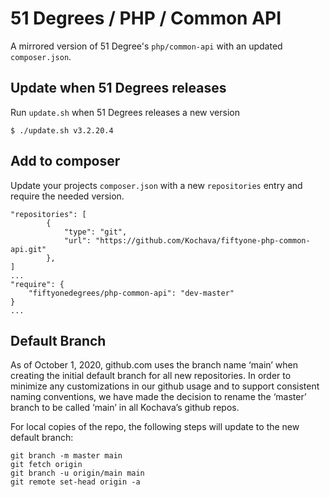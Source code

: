 # 51 Degrees / PHP / Common API

A mirrored version of 51 Degree's `php/common-api` with an updated `composer.json`.

## Update when 51 Degrees releases

Run `update.sh` when 51 Degrees releases a new version

```
$ ./update.sh v3.2.20.4
```

## Add to composer

Update your projects `composer.json` with a new `repositories` entry and require
the needed version.

```
"repositories": [
        {
            "type": "git",
            "url": "https://github.com/Kochava/fiftyone-php-common-api.git"
        },
]
...
"require": {
    "fiftyonedegrees/php-common-api": "dev-master"
}
...
```


## Default Branch

As of October 1, 2020, github.com uses the branch name ‘main’ when creating the initial default branch for all new repositories.  In order to minimize any customizations in our github usage and to support consistent naming conventions, we have made the decision to rename the ‘master’ branch to be called ‘main’ in all Kochava’s github repos.

For local copies of the repo, the following steps will update to the new default branch:

```
git branch -m master main
git fetch origin
git branch -u origin/main main
git remote set-head origin -a
```

